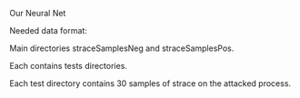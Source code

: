 Our Neural Net

Needed data format:

  Main directories straceSamplesNeg and straceSamplesPos.
  
  Each contains tests directories.
  
  Each test directory contains 30 samples of strace on the attacked process.
